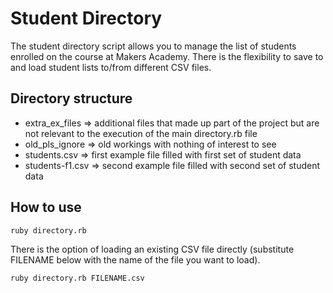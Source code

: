 Student Directory
=================

The student directory script allows you to manage the list of students enrolled on the course at Makers Academy. There is the flexibility to save to and load student lists to/from different CSV files.

Directory structure
-------------------

* extra_ex_files => additional files that made up part of the project but are not relevant to the execution of the main directory.rb file
* old_pls_ignore => old workings with nothing of interest to see
* students.csv => first example file filled with first set of student data
* students-f1.csv => second example file filled with second set of student data

How to use
----------

```shell
ruby directory.rb
```

There is the option of loading an existing CSV file directly (substitute FILENAME below with the name of the file you want to load).

```shell
ruby directory.rb FILENAME.csv
```
